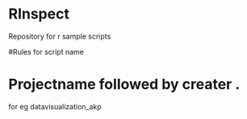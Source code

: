 # RInspect
Repository for r sample scripts

#Rules for script name
# Projectname followed by creater .
for eg  datavisualization_akp
